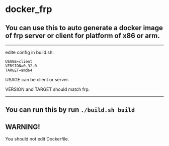 # docker_frp

## You can use this to auto generate a docker image of frp server or client for platform of x86 or arm.

---

edite config in build.sh:

```
USAGE=client
VERSION=0.32.0
TARGET=amd64
```
USAGE can be client or server.

VERSION and TARGET should match frp.


---
You can run this by run `./build.sh build`
---

## WARNING!
You should not edit Dockerfile.


